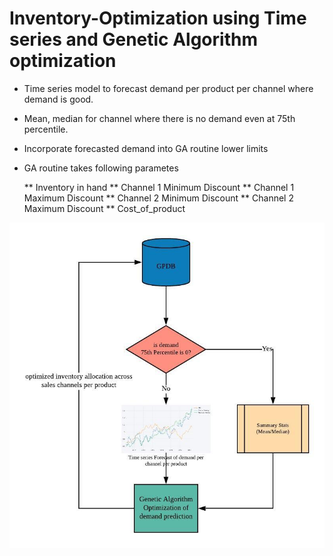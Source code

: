 # Inventory-Optimization using Time series and Genetic Algorithm optimization

* Time series model to forecast demand per product per channel where demand is good. 
* Mean, median for channel where there is no demand even at 75th percentile. 
* Incorporate forecasted demand into GA routine lower limits
* GA routine takes following parametes

  ** Inventory in hand
  ** Channel 1 Minimum Discount
  ** Channel 1 Maximum Discount
  ** Channel 2 Minimum Discount
  ** Channel 2 Maximum Discount
  ** Cost_of_product
  

![alt text](https://github.com/pnagula/Inventory-Optimization/blob/master/GA%20Optimization.jpeg)
